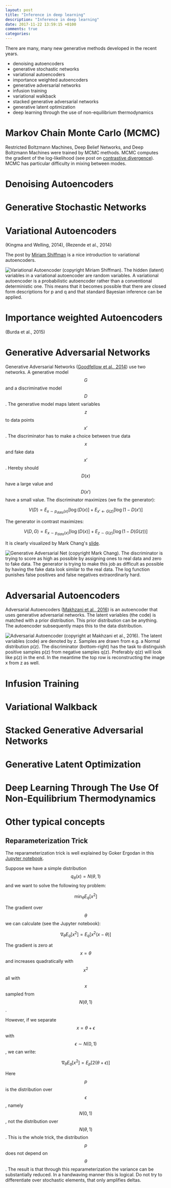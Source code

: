 ```yaml
---
layout: post
title: "Inference in deep learning"
description: "Inference in deep learning"
date: 2017-11-22 13:59:15 +0100
comments: true
categories: 
---
```


There are many, many new generative methods developed in the recent years. 

* denoising autoencoders
* generative stochastic networks
* variational autoencoders
* importance weighted autoencoders
* generative adversarial networks
* infusion training
* variational walkback 
* stacked generative adversarial networks
* generative latent optimization 
* deep learning through the use of non-equilibrium thermodynamics 

# Markov Chain Monte Carlo (MCMC)

Restricted Boltzmann Machines, Deep Belief Networks, and Deep Boltzmann Machines were trained by MCMC methods. MCMC computes the gradient of the log-likelihood (see post on [contrastive divergence](/blog/2017/05/03/what-is-contrastive-divergence/)). MCMC has particular difficulty in mixing between modes.

# Denoising Autoencoders

# Generative Stochastic Networks

# Variational Autoencoders

(Kingma and Welling, 2014), (Rezende et al., 2014)

The post by [Miriam Shiffman](http://blog.fastforwardlabs.com/2016/08/22/under-the-hood-of-the-variational-autoencoder-in.html) is a nice introduction to variational autoencoders. 

![Variational Autoencoder (copyright Miriam Shiffman). The hidden (latent) variables in a variational autoencoder are random variables. A variational autoencoder is a probabilistic autoencoder rather than a conventional deterministic one. This means that it becomes possible that there are closed form descriptions for p and q and that standard Bayesian inference can be applied.](/images/blog/variational_autoencoder.png "Variational Autoencoder")

# Importance weighted Autoencoders

(Burda et al., 2015)

# Generative Adversarial Networks

Generative Adversarial Networks ([Goodfellow et al., 2014](http://papers.nips.cc/paper/5423-generative-adversarial-nets.pdf)) use two networks. A generative model $$G$$ and a discriminative model $$D$$. The generative model maps latent variables $$z$$ to data points $$x'$$. The discriminator has to make a choice between true data $$x$$ and fake data $$x'$$. Hereby should $$D(x)$$ have a large value and $$D(x')$$ have a small value. The discriminator maximizes (we fix the generator):

$$V(D) = E_{x\sim p_{data}(x)} \left[ \log( D(x) \right] + E_{x' \leftarrow G(z)} \left[ \log( 1 - D(x') \right]$$

The generator in contrast maximizes:

$$V(D,G) = E_{x\sim p_{data}(x)} \left[ \log( D(x) \right] + E_{z \sim G(z)} \left[ \log( 1 - D(G(z)) \right]$$

It is clearly visualized by Mark Chang's [slide](https://www.slideshare.net/ckmarkohchang/generative-adversarial-networks).

![Generative Adversarial Net (copyright Mark Chang). The discriminator is trying to score as high as possible by assigning ones to real data and zero to fake data. The generator is trying to make this job as difficult as possible by having the fake data look similar to the real data. The log function punishes false positives and false negatives extraordinarly hard.](/images/blog/generative-adversarial-network.jpg "Generative Adversarial Net")



# Adversarial Autoencoders

Adversarial Autoencoders ([Makhzani et al., 2016](https://arxiv.org/pdf/1511.05644.pdf)) is an autoencoder that uses generative adversarial networks. The latent variables (the code) is matched with a prior distribution. This prior distribution can be anything. The autoencoder subsequently maps this to the data distribution.

![Adversarial Autoencoder (copyright at Makhzani et al., 2016). The latent variables (code) are denoted by z. Samples are drawn from e.g. a Normal distribution p(z). The discriminator (bottom-right) has the task to distinguish positive samples p(z) from negative samples q(z). Preferably q(z) will look like p(z) in the end. In the meantime the top row is reconstructing the image x from z as well.](/images/blog/adversarial_autoencoder.png "Adversarial Autoencoder")


# Infusion Training

# Variational Walkback 

# Stacked Generative Adversarial Networks

# Generative Latent Optimization 

# Deep Learning Through The Use Of Non-Equilibrium Thermodynamics 



# Other typical concepts

## Reparameterization Trick

The reparameterization trick is well explained by Goker Ergodan in this [Jupyter notebook](http://nbviewer.jupyter.org/github/gokererdogan/Notebooks/blob/master/Reparameterization%20Trick.ipynb).

Suppose we have a simple distribution $$q_{\theta}(x) = N(\theta, 1)$$ and we want to solve the following toy problem:

$$\min_\theta E_q \left[ x^2 \right]$$

The gradient over $$\theta$$ we can calculate (see the Jupyter notebook):

$$\nabla_\theta E_q \left[ x^2 \right] = E_q \left[ x^2 (x - \theta) \right]$$

The gradient is zero at $$x = \theta$$ and increases quadratically with $$x^2$$ all with $$x$$ sampled from $$N(\theta,1)$$.

However, if we separate $$x = \theta + \epsilon$$ with $$\epsilon \sim N(0,1)$$, we can write:

$$\nabla_\theta E_q \left[ x^2 \right] = E_p \left[ 2 (\theta + \epsilon) \right]$$

Here $$p$$ is the distribution over $$\epsilon$$, namely $$N(0,1)$$, not the distribution over $$N(\theta,1)$$. This is the whole trick, the distribution $$p$$ does not depend on $$\theta$$. The result is that through this reparameterization the variance can be substantially reduced. In a handwaving manner this is logical. Do not try to differentiate over stochastic elements, that only amplifies deltas.
